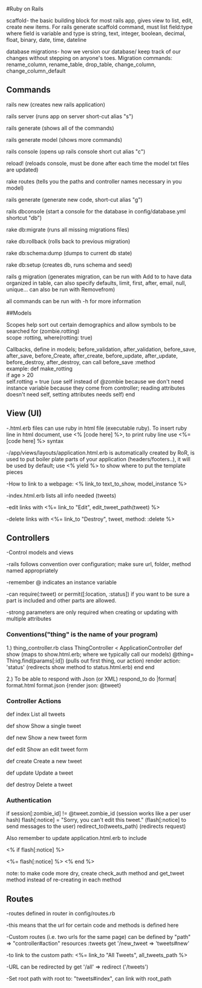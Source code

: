 #Ruby on Rails

scaffold- the basic building block for most rails app, gives view to list, edit, create new items.  For rails generate scaffold command, must list field:type where field is variable and type is string, text, integer, boolean, decimal, float, binary, date, time, dateline

database migrations- how we version our database/ keep track of our changes without stepping on anyone's toes.  Migration commands: rename_column, rename_table, drop_table, change_column, change_column_default



## Commands

rails new (creates new rails application)

rails server (runs app on server short-cut alias "s")

rails generate (shows all of the commands)

rails generate model (shows more commands)

rails console (opens up rails console short cut alias "c")

reload! (reloads console, must be done after each time the model txt files are updated)

rake routes (tells you the paths and controller names necessary in you model)

rails generate (generate new code, short-cut alias "g")

rails dbconsole (start a console for the database in config/database.yml shortcut "db")

rake db:migrate (runs all missing migrations files)

rake db:rollback (rolls back to previous migration)

rake db:schema:dump (dumps to current db state)

rake db:setup (creates db, runs schema and seed)

rails g migration (generates migration, can be run with Add<Anything> to <Table name> to have data organized in table, can also specify defaults, limit, first, after, email, null, unique...  can also be run with Remove<anything>from<tablename>)


all commands can be run with -h for more information

##Models

Scopes help sort out certain demographics and allow symbols to be searched for (zombie.rotting)  
scope :rotting, where(rotting: true) 

Callbacks, define in models; before_validation, after_validation, before_save, after_save, before_Create, after_create, before_update, after_update, before_destroy, after_destroy, can call before_save :method  
example:  def make_rotting  
if age > 20  
self.rotting = true  (use self instead of @zombie because we don't need instance variable because they come from controller; reading attributes doesn't need self, setting attributes needs self)
end  


## View (UI)
-.html.erb files can use ruby in html file (executable ruby).  To insert ruby line in html document, use <% [code here] %>, to print ruby line use <%= [code here] %> syntax

-/app/views/layouts/application.html.erb is automatically created by RoR, is used to put boiler plate parts of your application (headers/footers..), it will be used by default; use <% yield %> to show where to put the template pieces

-How to link to a webpage: <% link_to text_to_show, model_instance %>

-index.html.erb lists all info needed (tweets)

-edit links with <%= link_to "Edit", edit_tweet_path(tweet) %>

-delete links with <%= link_to "Destroy", tweet, method: :delete %>

## Controllers 

-Control models and views

-rails follows convention over configuration; make sure url, folder, method named appropriately

-remember @ indicates an instance variable

-can require(:tweet) or permit([:location, :status]) if you want to be sure a part is included and other parts are allowed.

-strong parameters are only required when creating or updating with multiple attributes

### Conventions("thing" is the name of your program)

1.) thing_controller.rb 
class ThingController < ApplicationController
def show (maps to show.html.erb; where we typically call our models)
@thing= Thing.find(params[:id]) (pulls out first thing, our action)
render action: 'status' (redirects show method to status.html.erb)
end
end

2.) To be able to respond with Json (or XML)
respond_to do |format|
format.html
format.json {render json: @tweet}

### Controller Actions

def index   List all tweets

def show  Show a single tweet

def new  Show a new tweet form

def edit  Show an edit tweet form

def create  Create a new tweet

def update  Update a tweet

def destroy  Delete a tweet

### Authentication

if session[:zombie_id] != @tweet.zombie_id (session works like a per user hash)
 flash[:notice] = "Sorry, you can't edit this tweet." (flash[:notice] to send messages to the user)
redirect_to(tweets_path) (redirects request)

Also remember to update application.html.erb to include

<% if flash[:notice] %> 
<div id ="notice">
<%= flash[:notice] %>  
<% end %>

note: to make code more dry, create check_auth method and get_tweet method instead of re-creating in each method

## Routes
-routes defined in router in config/routes.rb 

-this means that the url for certain code and methods is defined here

-Custom routes (i.e. two urls for the same page) can be defined by "path" => "controller#action"
resources :tweets
get '/new_tweet => 'tweets#new'

-to link to the custom path: <%= link_to "All Tweets", all_tweets_path %>

-URL can be redirected by get '/all' => redirect ('/tweets')

-Set root path with root to: "tweets#index", can link with root_path